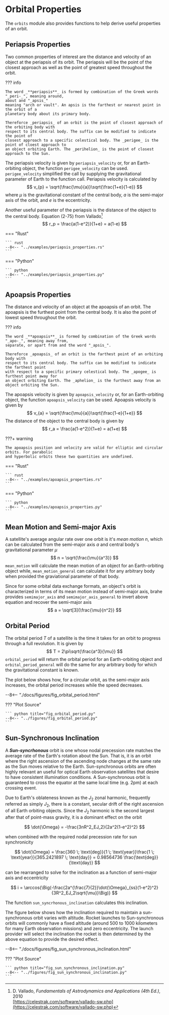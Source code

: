 # Orbital Properties

The `orbits` module also provides functions to help derive useful properties
of an orbit.

## Periapsis Properties

Two common properties of interest are the distance and velocity of an object at the periapsis of 
its orbit. The periapsis will be the point of the closest approach as well as the point of 
greatest speed throughout the orbit.

??? info

    The word _**periapsis**_ is formed by combination of the Greek words "_peri-_", meaning around, 
    about and "_apsis_"
    meaning "arch or vault". An apsis is the farthest or nearest point in the orbit of a 
    planetary body about its primary body. 

    Thereforce _periapsis_ of an orbit is the point of closest approach of the orbiting body with 
    respect to its central body. The suffix can be modified to indicate the point of 
    closest approach to a specific celestical body. The _perigee_ is the point of cloest approach to
    an object orbiting Earth. The _perihelion_ is the point of closest approach to the Sun.

The periapsis velocity is given by `periapsis_velocity` or, for an Earth-orbiting object, the 
function `perigee_velocity` can be used. `perigee_velocity` simplified the call by supplying the 
gravitational parameter of Earth to the function call. Periapsis velocity is calculated by
$$
v_{p} = \sqrt{\frac{\mu}{a}}\sqrt{\frac{1+e}{1-e}}
$$
where $\mu$ is the gravitational constant of the central body, $a$ is the semi-major axis of the 
orbit, and $e$ is the eccentricity.

Another useful parameter of the periapsis is the distance of the object to the central body. 
Equation (2-75) from Vallado[^1]
$$
r_p = \frac{a(1-e^2)}{1+e} = a(1-e)
$$

=== "Rust"

    ``` rust
    --8<-- "../examples/periapsis_properties.rs"
    ```

=== "Python"

    ``` python
    --8<-- "../examples/periapsis_properties.py"
    ```

## Apoapsis Properties

The distance and velocity of an object at the apoapsis of an orbit. The apoapsis is the 
furthest point from the central body. It is also the point of lowest speed throughout the orbit.

??? info

    The word _**apoapsis**_ is formed by combination of the Greek words "_apo-_", meaning away from,
    separate, or apart from and the word "_apsis_".

    Thereforce _apoapsis_ of an orbit is the farthest point of an orbiting body with 
    respect to its central body. The suffix can be modified to indicate the farthest point
    with respect to a specific primary celestical body. The _apogee_ is furthest point away for 
    an object orbiting Earth. The _aphelion_ is the furthest away from an object orbiting the Sun.


The apoapsis velocity is given by `apoapsis_velocity` or, for an Earth-orbiting object, the
function `apoapsis_velocity` can be used. Apoapsis velocity is given by
$$
v_{a} = \sqrt{\frac{\mu}{a}}\sqrt{\frac{1-e}{1+e}}
$$
The distance of the object to the central body is given by
$$
r_a = \frac{a(1-e^2)}{1+e} = a(1+e)
$$

???+ warning

    The apoapsis position and velocity are valid for elliptic and circular orbits. For parabolic 
    and hyperbolic orbits these two quantities are undefined.

=== "Rust"

    ``` rust
    --8<-- "../examples/apoapsis_properties.rs"
    ```

=== "Python"

    ``` python
    --8<-- "../examples/apoapsis_properties.py"
    ```

## Mean Motion and Semi-major Axis

A satellite's average angular rate over one orbit is it's _mean motion_ $n$, which can be 
calculated 
from the semi-major axis $a$ and central body's gravitational parameter $\mu$
$$
n = \sqrt{\frac{\mu}{a^3}}
$$
`mean_motion` will calculate the mean motion of an object for an Earth-orbiting object while, 
`mean_motion_general` can calculate it for any arbitrary body when provided the graviational 
parameter of that body.

Since for some orbital data exchange formats, an object's orbit is characterized in terms of 
its mean motion instead of semi-major axis, brahe provides `semimajor_axis` and 
`semimajor_axis_general` to invert above equation and recover the semi-major axis
$$
a = \sqrt[3]{\frac{\mu}{n^2}}
$$

## Orbital Period

The orbital period $T$ of a satellite is the time it takes for an orbit to progress through a full 
revolution. It is given by
$$
T = 2\pi\sqrt{\frac{a^3}{\mu}}
$$
`orbital_period` will return the orbital period for an Earth-orbiting object and 
`orbital_period_general` will do the same for any arbitrary body for which the gravitational 
constant is known.

The plot below shows how, for a circular orbit, as the semi-major axis increases, the orbital 
period increases while the speed decreases.

--8<-- "./docs/figures/fig_orbital_period.html"

??? "Plot Source"

    ``` python title="fig_orbital_period.py"
    --8<-- "../figures/fig_orbital_period.py"
    ```

## Sun-Synchronous Inclination

A _**Sun-syncrhonous**_ orbit is one whose nodal precession rate matches the average rate of the 
Earth's rotation about the Sun. That is, it is an orbit where the right ascension of the 
ascending node changes at the same rate as the Sun moves relative to the Earth. Sun-synchronous 
orbits are often highly relevant an useful for optical Earth observation 
satellites that desire to have consistent illumination conditions. A Sun-synchronous orbit is 
guaranteed to cross the equator at the same local time (e.g. 2pm) at each crossing event.

Due to Earth's oblateness known as the $J_2$ zonal harmonic, frequently referred as simply $J_2$,
there is a constant, secular drift of the right ascension of all Earth orbiting objects. Since 
the $J_2$ harmonic is the second largest after that of point-mass gravity, it is a dominant 
effect on the orbit

$$
\dot{\Omega} = -\frac{3nR^2_EJ_2}{2a^2(1-e^2)^2}
$$

when combined with the required nodal precession rate for sun synchronicity

$$
\dot{\Omega} = \frac{360 \; \text{deg}}{1 \; \text{year}}\frac{1 \; \text{year}}{365.2421897 \; 
\text{day}} = 0.98564736 \frac{\text{deg}}{\text{day}}
$$

can be rearranged to solve for the inclination as a function of semi-major axis and eccentricity

$$
i = \arccos{\Big(-\frac{2a^{\frac{7}{2}}\dot{\Omega}_{ss}(1-e^2)^2}{3R^2_EJ_2\sqrt{\mu}}\Big)}
$$

The function `sun_syncrhonous_inclination` calculates this inclination.

The figure below shows how the inclination required to maintain a sun-synchronous orbit varies 
with altitude. Rocket launches to Sun-synchronous orbits will commonly have a fixed altitude 
(around 500 to 1000 kilometers for many Earth observation missions) and zero eccentricity. The 
launch provider will select the inclination the rocket is then determined by the above equation 
to provide the desired effect.

--8<-- "./docs/figures/fig_sun_synchronous_inclination.html"

??? "Plot Source"

    ``` python title="fig_sun_synchronous_inclination.py"
    --8<-- "../figures/fig_sun_synchronous_inclination.py"
    ```

[^1]: D. Vallado, *Fundamentals of Astrodynamics and Applications (4th Ed.)*, 2010  
[https://celestrak.com/software/vallado-sw.php](https://celestrak.com/software/vallado-sw.php)